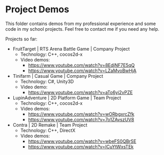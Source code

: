 # Project Demos
This folder contains demos from my professional experience and some code in my school projects. Feel free to contact me if you need any help.

Projects so far:

- FruitTarget | RTS Arena Battle Game | Company Project
  + Technology: C++, cocos2d-x
  + Video demos: 
    + https://www.youtube.com/watch?v=8EdjNF7E5qQ
    + https://www.youtube.com/watch?v=LZaMvoBwHjA
- Tinifarm | Casual Game | Company Project
  + Technology: C#, Unity3D
  + Video demo: 
    + https://www.youtube.com/watch?v=aTo6yi2vPZE
- LupinAdventure | 2D Platform Game | Team Project
  + Technology: C++, cocos2d-x
  + Video demos:
    + https://www.youtube.com/watch?v=wORbgxrcZfk
    + https://www.youtube.com/watch?v=7o1ZAvszUV8
- Contra | 2D Remake | Team Project
  + Technology: C++, DirectX
  + Video demos:
    + https://www.youtube.com/watch?v=wbeFS0QBrSE
    + https://www.youtube.com/watch?v=ICuYtWxsTEk

